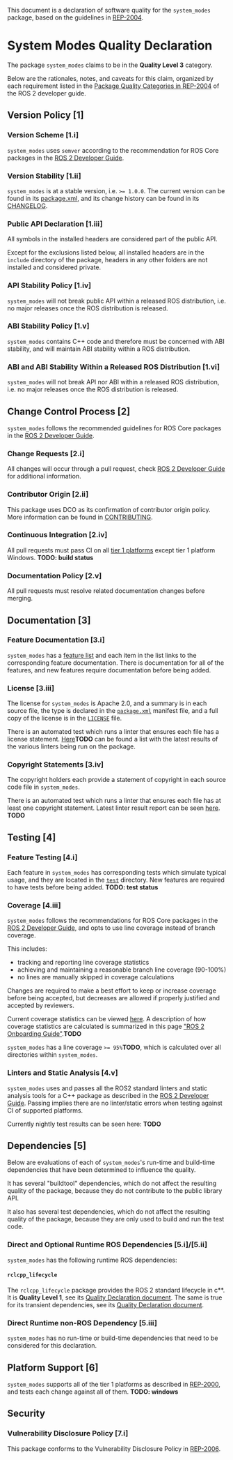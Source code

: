 This document is a declaration of software quality for the `system_modes` package, based on the guidelines in [REP-2004](https://www.ros.org/reps/rep-2004.html).

# System Modes Quality Declaration

The package `system_modes` claims to be in the **Quality Level 3** category.

Below are the rationales, notes, and caveats for this claim, organized by each requirement listed in the [Package Quality Categories in REP-2004](https://index.ros.org/doc/ros2/Contributing/Developer-Guide/#package-quality-categories) of the ROS 2 developer guide.

## Version Policy [1]

### Version Scheme [1.i]

`system_modes` uses `semver` according to the recommendation for ROS Core packages in the [ROS 2 Developer Guide](https://index.ros.org/doc/ros2/Contributing/Developer-Guide/#versioning).

### Version Stability [1.ii]

`system_modes` is at a stable version, i.e. `>= 1.0.0`.
The current version can be found in its [package.xml](package.xml), and its change history can be found in its [CHANGELOG](CHANGELOG.rst).

### Public API Declaration [1.iii]

All symbols in the installed headers are considered part of the public API.

Except for the exclusions listed below, all installed headers are in the `include` directory of the package, headers in any other folders are not installed and considered private.

### API Stability Policy [1.iv]

`system_modes` will not break public API within a released ROS distribution, i.e. no major releases once the ROS distribution is released.

### ABI Stability Policy [1.v]

`system_modes` contains C++ code and therefore must be concerned with ABI stability, and will maintain ABI stability within a ROS distribution.

### ABI and ABI Stability Within a Released ROS Distribution [1.vi]

`system_modes` will not break API nor ABI within a released ROS distribution, i.e. no major releases once the ROS distribution is released.

## Change Control Process [2]

`system_modes` follows the recommended guidelines for ROS Core packages in the [ROS 2 Developer Guide](https://index.ros.org/doc/ros2/Contributing/Developer-Guide/#change-control-process).

### Change Requests [2.i]

All changes will occur through a pull request, check [ROS 2 Developer Guide](https://index.ros.org/doc/ros2/Contributing/Developer-Guide/#change-control-process) for additional information.

### Contributor Origin [2.ii]

This package uses DCO as its confirmation of contributor origin policy. More information can be found in [CONTRIBUTING](../CONTRIBUTING.md).

### Continuous Integration [2.iv]

All pull requests must pass CI on all [tier 1 platforms](https://www.ros.org/reps/rep-2000.html#support-tiers) except tier 1 platform Windows.
**TODO: build status**

###  Documentation Policy [2.v]

All pull requests must resolve related documentation changes before merging.

## Documentation [3]

### Feature Documentation [3.i]

`system_modes` has a [feature list](http://docs.ros2.org/latest/api/system_modes/) and each item in the list links to the corresponding feature documentation. There is documentation for all of the features, and new features require documentation before being added.

### License [3.iii]

The license for `system_modes` is Apache 2.0, and a summary is in each source file, the type is declared in the [`package.xml`](./package.xml) manifest file, and a full copy of the license is in the [`LICENSE`](../LICENSE) file.

There is an automated test which runs a linter that ensures each file has a license statement. [Here](http://build.ros2.org/view/Rpr/job/Rpr__system_modes__ubuntu_focal_amd64/lastCompletedBuild/testReport/system_modes/)**TODO** can be found a list with the latest results of the various linters being run on the package.

### Copyright Statements [3.iv]

The copyright holders each provide a statement of copyright in each source code file in `system_modes`.

There is an automated test which runs a linter that ensures each file has at least one copyright statement. Latest linter result report can be seen [here](http://build.ros2.org/view/Rpr/job/Rpr__system_modes__ubuntu_focal_amd64/lastCompletedBuild/testReport/system_modes/copyright/). **TODO**

## Testing [4]

### Feature Testing [4.i]

Each feature in `system_modes` has corresponding tests which simulate typical usage, and they are located in the [`test`](https://github.com/micro-ROS/system_modes/tree/master/system_modes/test) directory.
New features are required to have tests before being added.
**TODO: test status**

### Coverage [4.iii]

`system_modes` follows the recommendations for ROS Core packages in the [ROS 2 Developer Guide](https://index.ros.org/doc/ros2/Contributing/Developer-Guide/#code-coverage), and opts to use line coverage instead of branch coverage.

This includes:

- tracking and reporting line coverage statistics
- achieving and maintaining a reasonable branch line coverage (90-100%)
- no lines are manually skipped in coverage calculations

Changes are required to make a best effort to keep or increase coverage before being accepted, but decreases are allowed if properly justified and accepted by reviewers.

Current coverage statistics can be viewed [here](https://ci.ros2.org/job/nightly_linux_coverage/lastCompletedBuild/cobertura/src_ros2_system_modes_system_modes_src_system_modes/). A description of how coverage statistics are calculated is summarized in this page ["ROS 2 Onboarding Guide"](https://index.ros.org/doc/ros2/Contributing/ROS-2-On-boarding-Guide/#note-on-coverage-runs).**TODO**

`system_modes` has a line coverage `>= 95%`**TODO**, which is calculated over all directories within `system_modes`.

### Linters and Static Analysis [4.v]

`system_modes` uses and passes all the ROS2 standard linters and static analysis tools for a C++ package as described in the [ROS 2 Developer Guide](https://index.ros.org/doc/ros2/Contributing/Developer-Guide/#linters-and-static-analysis). Passing implies there are no linter/static errors when testing against CI of supported platforms.

Currently nightly test results can be seen here:
**TODO**

## Dependencies [5]

Below are evaluations of each of `system_modes`'s run-time and build-time dependencies that have been determined to influence the quality.

It has several "buildtool" dependencies, which do not affect the resulting quality of the package, because they do not contribute to the public library API.

It also has several test dependencies, which do not affect the resulting quality of the package, because they are only used to build and run the test code.

### Direct and Optional Runtime ROS Dependencies [5.i]/[5.ii]

`system_modes` has the following runtime ROS dependencies:

#### `rclcpp_lifecycle`

The `rclcpp_lifecycle` package provides the ROS 2 standard lifecycle in c**. It is **Quality Level 1**, see its [Quality Declaration document](https://github.com/ros2/rclcpp/blob/master/rclcpp/QUALITY_DECLARATION.md). The same is true for its transient dependencies, see its [Quality Declaration document](https://github.com/ros2/rclcpp/blob/master/rclcpp/QUALITY_DECLARATION.md).

### Direct Runtime non-ROS Dependency [5.iii]

`system_modes` has no run-time or build-time dependencies that need to be considered for this declaration.

## Platform Support [6]

`system_modes` supports all of the tier 1 platforms as described in [REP-2000](https://www.ros.org/reps/rep-2000.html#support-tiers), and tests each change against all of them.
**TODO: windows**

## Security

### Vulnerability Disclosure Policy [7.i]

This package conforms to the Vulnerability Disclosure Policy in [REP-2006](https://www.ros.org/reps/rep-2006.html).
